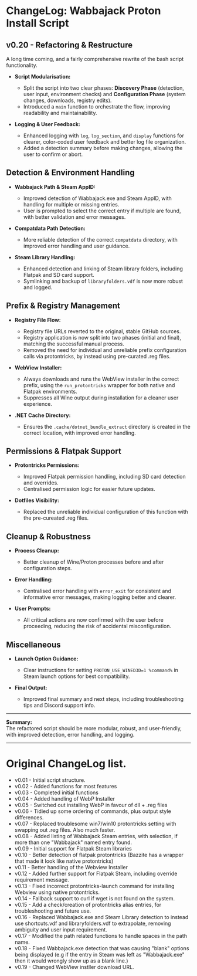 # ChangeLog: Wabbajack Proton Install Script

## v0.20 - Refactoring & Restructure

A long time coming, and a fairly comprehensive rewrite of the bash script functionality.

- **Script Modularisation:**
  - Split the script into two clear phases: **Discovery Phase** (detection, user input, environment checks) and **Configuration Phase** (system changes, downloads, registry edits).
  - Introduced a `main` function to orchestrate the flow, improving readability and maintainability.

- **Logging & User Feedback:**
  - Enhanced logging with `log`, `log_section`, and `display` functions for clearer, color-coded user feedback and better log file organization.
  - Added a detection summary before making changes, allowing the user to confirm or abort.

## Detection & Environment Handling

- **Wabbajack Path & Steam AppID:**
  - Improved detection of Wabbajack.exe and Steam AppID, with handling for multiple or missing entries.
  - User is prompted to select the correct entry if multiple are found, with better validation and error messages.

- **Compatdata Path Detection:**
  - More reliable detection of the correct `compatdata` directory, with improved error handling and user guidance.

- **Steam Library Handling:**
  - Enhanced detection and linking of Steam library folders, including Flatpak and SD card support.
  - Symlinking and backup of `libraryfolders.vdf` is now more robust and logged.

## Prefix & Registry Management

- **Registry File Flow:**
  - Registry file URLs reverted to the original, stable GitHub sources.
  - Registry application is now split into two phases (initial and final), matching the successful manual process.
  - Removed the need for individual and unreliable prefix configuration calls via protontricks, by instead using pre-curated .reg files.

- **WebView Installer:**
  - Always downloads and runs the WebView installer in the correct prefix, using the `run_protontricks` wrapper for both native and Flatpak environments.
  - Suppresses all Wine output during installation for a cleaner user experience.

- **.NET Cache Directory:**
  - Ensures the `.cache/dotnet_bundle_extract` directory is created in the correct location, with improved error handling.

## Permissions & Flatpak Support

- **Protontricks Permissions:**
  - Improved Flatpak permission handling, including SD card detection and overrides.
  - Centralised permission logic for easier future updates.

- **Dotfiles Visibility:**
  - Replaced the unreliable individual configuration of this function with the pre-cureated .reg files.

## Cleanup & Robustness

- **Process Cleanup:**
  - Better cleanup of Wine/Proton processes before and after configuration steps.

- **Error Handling:**
  - Centralised error handling with `error_exit` for consistent and informative error messages, making logging better and clearer.

- **User Prompts:**
  - All critical actions are now confirmed with the user before proceeding, reducing the risk of accidental misconfiguration.

## Miscellaneous

- **Launch Option Guidance:**
  - Clear instructions for setting `PROTON_USE_WINED3D=1 %command%` in Steam launch options for best compatibility.

- **Final Output:**
  - Improved final summary and next steps, including troubleshooting tips and Discord support info.

---

**Summary:**  
The refactored script should be more modular, robust, and user-friendly, with improved detection, error handling, and logging. 

---

Original ChangeLog list.
===============

- v0.01 - Initial script structure.
- v0.02 - Added functions for most features
- v0.03 - Completed initial functions
- v0.04 - Added handling of WebP Installer
- v0.05 - Switched out installing WebP in favour of dll + .reg files
- v0.06 - Tidied up some ordering of commands, plus output style differences.
- v0.07 - Replaced troublesome win7/win10 protontricks setting with swapping out .reg files. Also much faster.
- v0.08 - Added listing of Wabbajack Steam entries, with selection, if more than one "Wabbajack" named entry found.
- v0.09 - Initial support for Flatpak Steam libraries
- v0.10 - Better detection of flatpak protontricks (Bazzite has a wrapper that made it look like native protontricks)
- v0.11 - Better handling of the Webview Installer
- v0.12 - Added further support for Flatpak Steam, including override requirement message.
- v0.13 - Fixed incorrect protontricks-launch command for installing Webview using native protontricks.
- v0.14 - Fallback support to curl if wget is not found on the system.
- v0.15 - Add a check/creation of protontricks alias entries, for troubleshooting and future use.
- v0.16 - Replaced Wabbajack.exe and Steam Library detection to instead use shortcuts.vdf and libraryfolders.vdf to extrapolate, removing ambiguity and user input requirement.
- v0.17 - Modified the path related functions to handle spaces in the path name.
- v0.18 - Fixed Wabbajack.exe detection that was causing "blank" options being displayed (e.g if the entry in Steam was left as "Wabbajack.exe" then it would wrongly show up as a blank line.)
- v0.19 - Changed WebView instller download URL.
